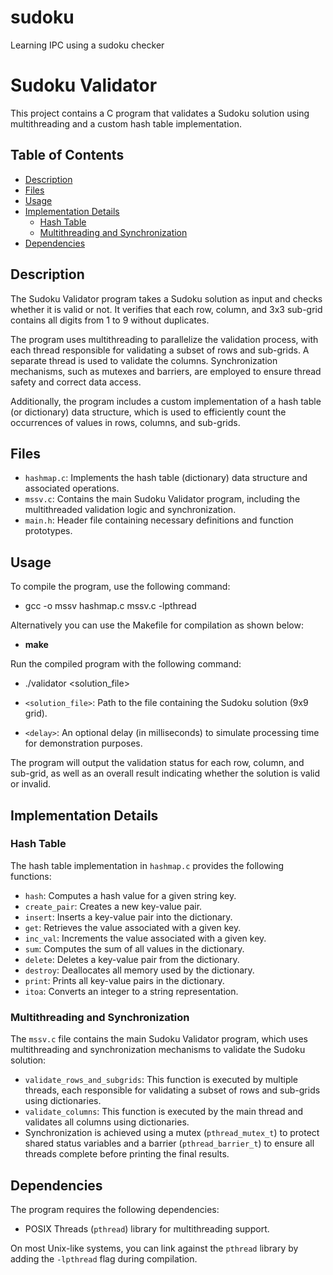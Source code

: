# sudoku
Learning IPC using a sudoku checker

# Sudoku Validator

This project contains a C program that validates a Sudoku solution using multithreading and a custom hash table implementation.

## Table of Contents

- [Description](#description)
- [Files](#files)
- [Usage](#usage)
- [Implementation Details](#implementation-details)
  - [Hash Table](#hash-table)
  - [Multithreading and Synchronization](#multithreading-and-synchronization)
- [Dependencies](#dependencies)

## Description

The Sudoku Validator program takes a Sudoku solution as input and checks whether it is valid or not. It verifies that each row, column, and 3x3 sub-grid contains all digits from 1 to 9 without duplicates.

The program uses multithreading to parallelize the validation process, with each thread responsible for validating a subset of rows and sub-grids. A separate thread is used to validate the columns. Synchronization mechanisms, such as mutexes and barriers, are employed to ensure thread safety and correct data access.

Additionally, the program includes a custom implementation of a hash table (or dictionary) data structure, which is used to efficiently count the occurrences of values in rows, columns, and sub-grids.

## Files

- `hashmap.c`: Implements the hash table (dictionary) data structure and associated operations.
- `mssv.c`: Contains the main Sudoku Validator program, including the multithreaded validation logic and synchronization.
- `main.h`: Header file containing necessary definitions and function prototypes.

## Usage

To compile the program, use the following command:
- gcc -o mssv hashmap.c mssv.c -lpthread

Alternatively you can use the Makefile for compilation as shown below:
- **make**

Run the compiled program with the following command:
- ./validator <solution_file> <delay>

- `<solution_file>`: Path to the file containing the Sudoku solution (9x9 grid).
- `<delay>`: An optional delay (in milliseconds) to simulate processing time for demonstration purposes.

The program will output the validation status for each row, column, and sub-grid, as well as an overall result indicating whether the solution is valid or invalid.

## Implementation Details

### Hash Table

The hash table implementation in `hashmap.c` provides the following functions:

- `hash`: Computes a hash value for a given string key.
- `create_pair`: Creates a new key-value pair.
- `insert`: Inserts a key-value pair into the dictionary.
- `get`: Retrieves the value associated with a given key.
- `inc_val`: Increments the value associated with a given key.
- `sum`: Computes the sum of all values in the dictionary.
- `delete`: Deletes a key-value pair from the dictionary.
- `destroy`: Deallocates all memory used by the dictionary.
- `print`: Prints all key-value pairs in the dictionary.
- `itoa`: Converts an integer to a string representation.

### Multithreading and Synchronization

The `mssv.c` file contains the main Sudoku Validator program, which uses multithreading and synchronization mechanisms to validate the Sudoku solution:

- `validate_rows_and_subgrids`: This function is executed by multiple threads, each responsible for validating a subset of rows and sub-grids using dictionaries.
- `validate_columns`: This function is executed by the main thread and validates all columns using dictionaries.
- Synchronization is achieved using a mutex (`pthread_mutex_t`) to protect shared status variables and a barrier (`pthread_barrier_t`) to ensure all threads complete before printing the final results.

## Dependencies

The program requires the following dependencies:

- POSIX Threads (`pthread`) library for multithreading support.

On most Unix-like systems, you can link against the `pthread` library by adding the `-lpthread` flag during compilation.

